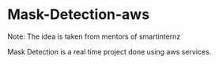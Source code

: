 # Mask-Detection-aws

Note: The idea is taken from mentors of smartinternz 

Mask Detection is a real time project done using aws services.
